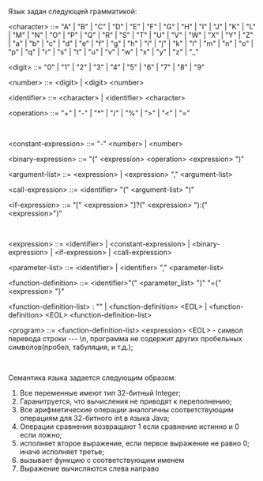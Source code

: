Язык задан следующей грамматикой:

\<character>  ::= "A" | "B" | "C" | "D" | "E" | "F" | "G" | "H" | "I" | "J" | "K" | "L" | "M" | "N" | "O" | "P" | "Q" | "R" | "S" | "T" | "U" | "V" | "W" | "X" | "Y" | "Z" | "a" | "b" | "c" | "d" | "e" | "f" | "g" | "h" | "i" | "j" | "k" | "l" | "m" | "n" | "o" | "p" | "q" | "r" | "s" | "t" | "u" | "v" | "w" | "x" | "y" | "z" | "_"

\<digit>   ::= "0" | "1" | "2" | "3" | "4" | "5" | "6" | "7" | "8" | "9"

\<number> ::= \<digit> | \<digit> \<number>

\<identifier> ::= \<character> | \<identifier> \<character>

\<operation> ::= "+" | "-" | "*" | "/" | "%" | ">" | "<" | "="

<br>

\<constant-expression> ::= "-" \<number> | \<number>
  
\<binary-expression> ::= "(" \<expression> \<operation> \<expression>  ")"
  
\<argument-list> ::= \<expression> | \<expression> "," \<argument-list>
  
\<call-expression> ::= \<identifier> "(" \<argument-list> ")"
  
\<if-expression> ::= "[" \<expression> "]?(" \<expression> "):("\<expression>")"

<br>

\<expression> ::= \<identifier>
                  | \<constant-expression>
                  | \<binary-expression>
                  | \<if-expression>
                  | \<call-expression>

\<parameter-list> ::= \<identifier> | \<identifier> "," \<parameter-list>

\<function-definition> ::= \<identifier>"(" \<parameter_list> ")" "={" \<expression> "}"

\<function-definition-list> : ""
                             | \<function-definition> \<EOL>
                             | \<function-definition> \<EOL> \<function-definition-list>

\<program> ::= \<function-definition-list> \<expression>
\<EOL> - символ перевода строки --- \n, программа не содержит других пробельных символов(пробел, табуляция, и т.д.);

<br>

Семантика языка задается следующим образом:

1) Все переменные имеют тип 32-битный Integer;
2) Гаранитруется, что вычисления не приводят к переполнению;
3) Все арифметические операции аналогичны соответствующим операциям для 32-битного int в языка Java;
4) Операции сравнения возвращают 1 если сравнение истинно и 0 если ложно;
5) <if-expression> исполняет второе выражение, если первое выражение не равно 0; иначе исполняет третье;
6) <call-expression> вызывает функцию с соответствующим именем
7) Выражение вычисляются слева направо
